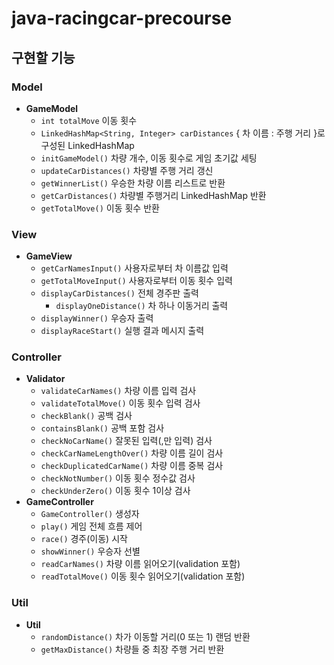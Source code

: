 # java-racingcar-precourse
## 구현할 기능
### Model
- **GameModel**
    - `int totalMove` 이동 횟수
    - `LinkedHashMap<String, Integer> carDistances` { 차 이름 : 주행 거리 }로 구성된 LinkedHashMap
    - `initGameModel()` 차량 개수, 이동 횟수로 게임 초기값 세팅
    - `updateCarDistances()` 차량별 주행 거리 갱신
    - `getWinnerList()` 우승한 차량 이름 리스트로 반환
    - `getCarDistances()` 차량별 주행거리 LinkedHashMap 반환
    - `getTotalMove()` 이동 횟수 반환
### View
- **GameView**
    - `getCarNamesInput()` 사용자로부터 차 이름값 입력
    - `getTotalMoveInput()` 사용자로부터 이동 횟수 입력
    - `displayCarDistances()` 전체 경주판 출력
        - `displayOneDistance()` 차 하나 이동거리 출력
    - `displayWinner()` 우승자 출력
    - `displayRaceStart()` 실행 결과 메시지 출력
### Controller
- **Validator**
    - `validateCarNames()` 차량 이름 입력 검사
    - `validateTotalMove()` 이동 횟수 입력 검사
    - `checkBlank()` 공백 검사
    - `containsBlank()` 공백 포함 검사
    - `checkNoCarName()` 잘못된 입력(,만 입력) 검사
    - `checkCarNameLengthOver()` 차량 이름 길이 검사
    - `checkDuplicatedCarName()` 차량 이름 중복 검사
    - `checkNotNumber()` 이동 횟수 정수값 검사
    - `checkUnderZero()` 이동 횟수 1이상 검사
- **GameController**
    - `GameController()` 생성자
    - `play()` 게임 전체 흐름 제어
    - `race()` 경주(이동) 시작
    - `showWinner()` 우승자 선별
    - `readCarNames()` 차량 이름 읽어오기(validation 포함)
    - `readTotalMove()` 이동 횟수 읽어오기(validation 포함)
### Util
- **Util**
  - `randomDistance()` 차가 이동할 거리(0 또는 1) 랜덤 반환
  - `getMaxDistance()` 차량들 중 최장 주행 거리 반환